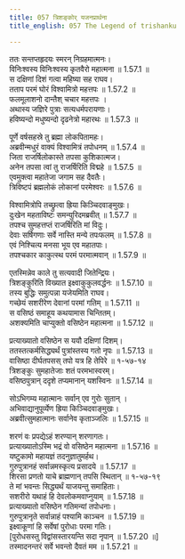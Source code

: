 ```yaml
---
title: 057 त्रिशङ्कोर् यजनप्रार्थना
title_english: 057 The Legend of trishanku

---
```

<div class="audioEmbed"  caption="श्रीराम-हरिसीताराममूर्ति-घनपाठिभ्यां वचनम्" src="https://archive.org/download/Ramayana-recitation-Sriram-harisItArAmamUrti-Ghanapaati-v2/Kanda_1/Kanda_1_BK-057-Thrishamkoryajana_Pradhana.mp3"></div>

ततः सन्तप्तहृदयः स्मरन् निग्रहमात्मनः।  
विनिःश्वस्य विनिःश्वस्य कृतवैरो महात्मना ॥ 1.57.1 ॥   
स दक्षिणां दिशं गत्वा महिष्या सह राघव।  
तताप परमं घोरं विश्वामित्रो महत्तपः ॥ 1.57.2 ॥   
फलमूलाशनो दान्तैश् चचार महत्तपः ।  
अथास्य जज्ञिरे पुत्राः सत्यधर्मपरायणाः।  
हविष्यन्दो मधुष्यन्दो दृढनेत्रो महारथः ॥ 1.57.3 ॥   

पूर्णे वर्षसहस्रे तु ब्रह्मा लोकपितामहः।  
अब्रवीन्मधुरं वाक्यं विश्वामित्रं तपोधनम् ॥ 1.57.4 ॥   
जिता राजर्षिलोकास्ते तपसा कुशिकात्मज।  
अनेन तपसा त्वां तु राजर्षिरिति विद्महे ॥ 1.57.5 ॥   
एवमुक्त्वा महातेजा जगाम सह दैवतैः।  
त्रिविष्टपं ब्रह्मलोकं लोकानां परमेश्वरः ॥ 1.57.6 ॥   

विश्वामित्रोपि तच्छ्रुत्वा ह्रिया किञ्चिदवाङ्मुखः।  
दुःखेन महताविष्टः समन्युरिदमब्रवीत् ॥ 1.57.7 ॥   
तपश्च सुमहत्तप्तं राजर्षिरिति मां विदुः।  
देवाः सर्षिगणाः सर्वे नास्ति मन्ये तपःफलम् ॥ 1.57.8 ॥   
एवं निश्चित्य मनसा भूय एव महातपाः।  
तपश्चकार काकुत्स्थ परमं परमात्मवान् ॥ 1.57.9 ॥   

एतस्मिन्नेव काले तु सत्यवादी जितेन्द्रियः।  
त्रिशङ्कुरिति विख्यात इक्ष्वाकुकुलवर्द्धनः ॥ 1.57.10 ॥   
तस्य बुद्धिः समुत्पन्ना यजेयमिति राघव।  
गच्छेयं सशरीरेण देवानां परमां गतिम् ॥ 1.57.11 ॥   
स वसिष्ठं समाहूय कथयामास चिन्तितम्।  
अशक्यमिति चाप्युक्तो वसिष्ठेन महात्मना ॥ 1.57.12 ॥   

प्रत्याख्यातो वसिष्ठेन स ययौ दक्षिणां दिशम्।  
ततस्तत्कर्मसिद्ध्यर्थं पुत्रांस्तस्य गतो नृपः ॥ 1.57.13 ॥   
वासिष्ठा दीर्घतपसस् तपो यत्र हि तेपिरे ॥ १-५७-१४  
त्रिशङ्कुः सुमहातेजाः शतं परमभास्वरम्।  
वसिष्ठपुत्रान् ददृशे तप्यमानान् यशस्विनः ॥ 1.57.14 ॥   

सोऽभिगम्य महात्मानः सर्वान् एव गुरोः सुतान् ।  
अभिवाद्यानुपूर्व्येण ह्रिया किञ्चिदवाङ्मुखः।  
अब्रवीत्सुमहात्मानः सर्वानेव कृताञ्जलिः ॥ 1.57.15 ॥   

शरणं वः प्रपद्येऽहं शरण्यान् शरणागतः।  
प्रत्याख्यातोऽस्मि भद्रं वो वसिष्ठेन महात्मना ॥ 1.57.16 ॥   
यष्टुकामो महायज्ञं तदनुज्ञातुमर्हथ।  
गुरुपुत्रानहं सर्वान्नमस्कृत्य प्रसादये ॥ 1.57.17 ॥   
शिरसा प्रणतो याचे ब्राह्मणान् तपसि स्थितान् ॥ १-५७-१९  
ते मां भवन्तः सिद्ध्यर्थं याजयन्तु समाहिताः।  
सशरीरो यथाहं हि देवलोकमवाप्नुयाम् ॥ 1.57.18 ॥   
प्रत्याख्यातो वसिष्ठेन गतिमन्यां तपोधनाः।  
गुरुपुत्रानृते सर्वान्नाहं पश्यामि काञ्चन ॥ 1.57.19 ॥   
इक्ष्वाकूणां हि सर्वेषां पुरोधाः परमा गतिः।  
[पुरोधसस्तु विद्वांसस्तारयन्ति सदा नृपान् ॥ 1.57.20 ॥]   
तस्मादनन्तरं सर्वे भवन्तो दैवतं मम ॥ 1.57.21 ॥   